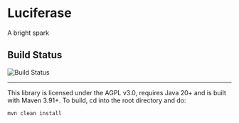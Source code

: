 # Luciferase

A bright spark

## Build Status
![Build Status](https://github.com/hellblazer/Luciferase/actions/workflows/maven.yml/badge.svg)

___
This library is licensed under the AGPL v3.0, requires Java 20+ and is built with Maven 3.91+.  To build, cd into the root directory and do:

    mvn clean install
